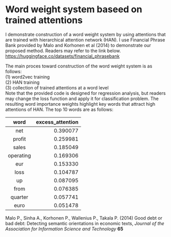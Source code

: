 # Word weight system baseed on trained attentions

I demonstrate construction of a word weight system by using attentions that are trained with hierarchical attention network (HAN). I use Financial Phrase Bank provided by Malo and Korhonen et al (2014) to demonstrate our proposed method. Readers may refer to the link below. 
https://huggingface.co/datasets/financial_phrasebank

The main proces toward construction of the word weight system is as follows: <br />
(1) word2vec training <br />
(2) HAN training <br />
(3) collection of trained attentions at a word level  <br />
Note that the provided code is designed for regression analysis, but readers may change the loss function and apply it for classification problem. The resulting word importance weights highlight key words that attract high attentions of HAN. The top 10 words are as follows: 

|word       |excess_attention |
|:--------: | -----:|
|net        | 0.390077 | 
|profit     | 0.259981 |
|sales      | 0.185049 |
|operating  | 0.169306 |
|eur        | 0.153330 |
|loss       | 0.104787 |
|up         | 0.087095 |
|from       | 0.076385 |
|quarter    | 0.057741 |
|euro       | 0.051478 |

Malo P., Sinha A., Korhonen P., Wallenius P., Takala P. (2014) 
Good debt or bad debt: Detecting semantic orientations in economic texts,
*Journal of the Association for Information Science and Technology* 
**65**
